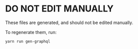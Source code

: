 # DO NOT EDIT MANUALLY

These files are generated, and should not be edited manually.

To regenerate them, run:

```
yarn run gen-graphql
```
